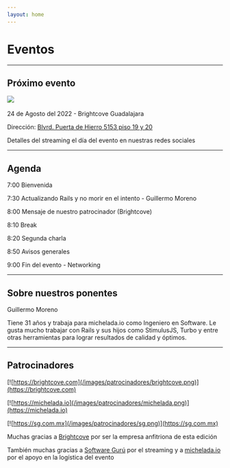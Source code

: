 ```yaml
---
layout: home
---
```


# Eventos

---

## Próximo evento

![](/images/eventos/agosto/patrocinador.png)

24 de Agosto del 2022 - Brightcove Guadalajara

Dirección: [Blvrd. Puerta de Hierro 5153 piso 19 y 20](https://goo.gl/maps/UHkoqyKSyJG5Qrvb6)

Detalles del streaming el día del evento en nuestras redes sociales

---

## Agenda


7:00 Bienvenida

7:30 Actualizando Rails y no morir en el intento - Guillermo Moreno

8:00 Mensaje de nuestro patrocinador (Brightcove)

8:10 Break

8:20 Segunda charla

8:50 Avisos generales

9:00 Fin del evento - Networking

---

## Sobre nuestros ponentes

Guillermo Moreno

Tiene 31 años y trabaja para michelada.io como Ingeniero en Software. Le gusta mucho trabajar con Rails y sus hijos como StimulusJS, Turbo y entre otras herramientas para lograr resultados de calidad y óptimos.

<!-- Ángel Malavar -->

<!-- Ingeniero en Informática, egresado de la Universidad Politécnica del Estado de Morelos. Ha trabajado como Generalist Engineer con diferentes roles, involucrándose en varios aspectos del ciclo de desarrollo de producto y software en sí con Javascript como lenguaje de programación principal, entusiasta de Micro-Services y de la cultura de DevOps. Actualmente en Nuvocargo como tech lead del equipo de Shippers, donde comenzó a desarrollar profesionalmente con RoR, y disfruta de los retos de la digitalización de logística, ademas de apoyar al equipo para lograr tanto el crecimiento de Nuvocargo como el de todos profesionalmente. -->

---

## Patrocinadores

[![https://brightcove.com](/images/patrocinadores/brightcove.png)](https://brightcove.com)

[![https://michelada.io](/images/patrocinadores/michelada.png)](https://michelada.io)

[![https://sg.com.mx](/images/patrocinadores/sg.png)](https://sg.com.mx)

Muchas gracias a [Brightcove](https://brightcove.com) por ser la empresa anfitriona de esta edición

También muchas gracias a [Software Gurú](https://sg.com.mx/) por el streaming y a [michelada.io](https://michelada.io) por
el apoyo en la logística del evento
